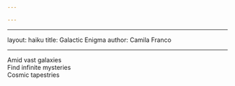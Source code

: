 ```yaml
---

---
```

---
layout: haiku
title: Galactic Enigma
author: Camila Franco

---

Amid vast galaxies<br>
Find infinite mysteries<br>
Cosmic tapestries<br>
